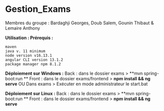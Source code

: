 # Gestion_Exams

Membres du groupe : Bardaghji Georges, Doub Salem, Gounin Thibaut & Lemaire Anthony

**Utilisation :
Prérequis :**

    maven
    java v. 11 minimum
    node version v16.13.1
    angular CLI version 13.1.2
    package manager npm 8.1.2

**Déploiement sur Windows :** 
Back : dans le dossier exams > **mvn spring-boot:run **
Front : dans le dossier exams/frontend > **npm install && ng serve**
OU
Dans exams > Exécuter en mode administrateur le start.bat

**Déploiement sur Linux :** 
Back : dans le dossier exams > **mvn spring-boot:run **
Front : dans le dossier exams/frontend > **npm install && ng serve**
